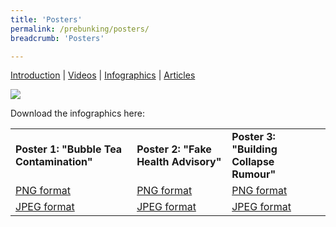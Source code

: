 ```yaml
---
title: 'Posters'
permalink: /prebunking/posters/
breadcrumb: 'Posters'

---
```


[Introduction](/prebunking/introduction/)  |   [Videos](/prebunking/videos/)  |  [Infographics](/prebunking/posters/)  |  [Articles](/prebunking/writeups/) 

![](C:\Users\user\Documents\GitHub\nlb-sure\images\prebunking-infographics-thmb.png)

Download the infographics here:

<table>
<tr><td><b>Poster 1: "Bubble Tea Contamination"</b></td>
	<td><b>Poster 2: "Fake Health Advisory"</b></td>
    <td><b>Poster 3: "Building Collapse Rumour"</b></td></tr>
<tr><td><a href="https://go.gov.sg/a9nb3u">PNG format</a></td>
	<td><a href="https://go.gov.sg/0wa1w7">PNG format</a></td>
    <td><a href="https://go.gov.sg/pfh5wg">PNG format</a></td></tr>
<tr><td><a href="https://go.gov.sg/8i0v8s">JPEG format</a></td>
	<td><a href="https://go.gov.sg/wz21wm">JPEG format</a></td>
    <td><a href="https://go.gov.sg/jgg943">JPEG format</a></td></tr></table>

